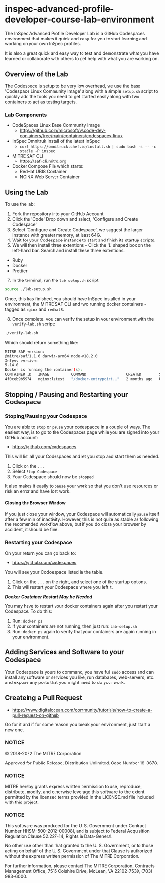 # inspec-advanced-profile-developer-course-lab-environment

The InSpec Advanced Profile Developer Lab is a GitHub Codespaces environment that makes it quick and easy for you to start learning and working on your own InSpec profiles.

It is also a great quick and easy way to test and demonstrate what you have learned or collaborate with others to get help with what you are working on.
## Overview of the Lab

The Codespece is setup to be very low overhead, we use the base 'Codespace Linux Community Image' along with a simple `setup.sh` script to quickly add the tools you need to get started easily along with two containers to act as testing targets.
### Lab Components

- CodeSpaces Linux Base Community Image
  - <https://github.com/microsoft/vscode-dev-containers/tree/main/containers/codespaces-linux>
- InSpec Omnitruk install of the latest InSpec
  - `curl https://omnitruck.chef.io/install.sh | sudo bash -s -- -c stable -P inspec`
- MITRE SAF CLI
  - <https://saf-cli.mitre.org>
- Docker Compose File which starts:
  - RedHat UBI8 Container
  - NGINX Web Server Container

## Using the Lab

To use the lab:
1. Fork the repository into your GitHub Account
2. Click the 'Code' Drop down and select, 'Configure and Create Codespace'
3. Select 'Configure and Create Codespace', we suggest the larger instance with greater memory, at least 64G.
4. Wait for your Codespace instance to start and finish its startup scripts.
5. We will then install three extentions - Click the 'L' shaped box on the left-hand bar. Search and install these three extentions.
 - Ruby
 - Docker
 - Prettier
7. In the terminal, run the `lab-setup.sh` script

```sh
source ./lab-setup.sh
```

Once, this has finished, you should have InSpec installed in your environment, the MITRE SAF CLI and two running docker containers - tagged as `nginx` and `redhat8`.

8. Once complete, you can verify the setup in your environment with the `verify-lab.sh` script:

```sh
./verify-lab.sh
```

Which should return something like:

```sh
MITRE SAF version: 
@mitre/saf/1.1.6 darwin-arm64 node-v18.2.0
InSpec version: 
5.14.0
Docker is running the container(s): 
CONTAINER ID   IMAGE          COMMAND                  CREATED        STATUS         PORTS                NAMES
4f0ceb9b5974   nginx:latest   "/docker-entrypoint.…"   2 months ago   Up 6 minutes   0.0.0.0:80->80/tcp   nginx
```
## Stopping / Pausing and Restarting your Codespace

### Stoping/Pausing your Codespace

You are able to `stop` or `pause` your codespacce in a couple of ways. The easiest way, is to go to the Codespaces page while you are signed into your GitHub account:

- <https://github.com/codespaces>

This will list all your Codespaces and let you stop and start them as needed.

1. Click on the `...`
2. Select `Stop Codespace`
3. Your Codespace should now be `stopped`

It also makes it easily to `pause` your work so that you don't use resources or risk an error and have lost work.

#### Closing the Browser Window

If you just close your window, your Codespace will automatically `pause` itself after a few min of inactivity. However, this is not quite as stable as following the recomended workflow above, but if you do close your browser by accident, it should be fine.

### Restarting your Codespace

On your return you can go back to:

- <https://github.com/codespaces>

You will see your Codoespace listed in the table. 

1. Click on the `...` on the right, and select one of the startup options.
2. This will restart your Codespace where you left it.

***Docker Container Restart May be Needed*** 

You may have to restart your docker containers again after you restart your Codespace. To do this:

1. Run: `docker ps`
2. If your containers are not running, then just run: `lab-setup.sh`
3. Run: `docker ps` again to verify that your containers are again running in your environment.

## Adding Services and Software to your Codespace

Your Codespace is yours to command, you have full `sudo` access and can install any software or services you like, run databases, web-servers, etc. and expose any ports that you might need to do your work.

## Createing a Pull Request

- <https://www.digitalocean.com/community/tutorials/how-to-create-a-pull-request-on-github>

Go for it and if for some reason you break your environment, just start a new one.
### NOTICE

© 2018-2022 The MITRE Corporation.

Approved for Public Release; Distribution Unlimited. Case Number 18-3678.

### NOTICE

MITRE hereby grants express written permission to use, reproduce, distribute, modify, and otherwise leverage this software to the extent permitted by the licensed terms provided in the LICENSE.md file included with this project.

### NOTICE

This software was produced for the U. S. Government under Contract Number HHSM-500-2012-00008I, and is subject to Federal Acquisition Regulation Clause 52.227-14, Rights in Data-General.

No other use other than that granted to the U. S. Government, or to those acting on behalf of the U. S. Government under that Clause is authorized without the express written permission of The MITRE Corporation.

For further information, please contact The MITRE Corporation, Contracts Management Office, 7515 Colshire Drive, McLean, VA 22102-7539, (703) 983-6000.
